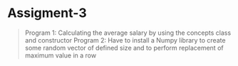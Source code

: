 # Assigment-3
> Program 1: Calculating the average salary by using the concepts class and constructor 
> Program 2: Have to install a Numpy library to create some random vector of defined size and to perform replacement of maximum value in a row
